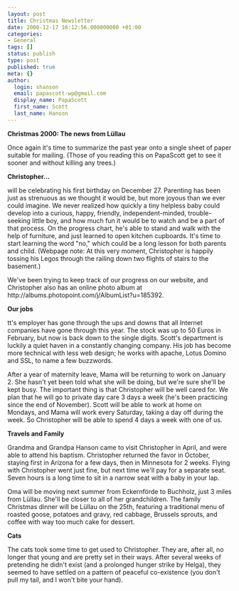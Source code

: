 ```yaml
---
layout: post
title: Christmas Newsletter
date: 2000-12-17 16:12:56.000000000 +01:00
categories:
- General
tags: []
status: publish
type: post
published: true
meta: {}
author:
  login: shanson
  email: papascott-wp@gmail.com
  display_name: PapaScott
  first_name: Scott
  last_name: Hanson
---
```

<p><b>Christmas 2000: The news from Lüllau</b></p>
<p>Once again it's time to summarize the past year onto a single sheet of paper suitable for mailing. (Those of you reading this on PapaScott get to see it sooner and without killing any trees.) </p>
<p><b>Christopher...</b></p>
<p>will be celebrating his first birthday on December 27. Parenting has been just as strenuous as we thought it would be, but more joyous than we ever could imagine. We never realized how quickly a tiny helpless baby could develop into a curious, happy, friendly, independent-minded, trouble-seeking little boy, and how much fun it would be to watch and be a part of that process. On the progress chart, he's able to stand and walk with the help of furniture, and just learned to open kitchen cupboards. It's time to start learning the word "no," which could be a long lesson for both parents and child. (Webpage note: At this very moment, Christopher is happily tossing his Legos through the railing down two flights of stairs to the basement.)</p>
<p>We've been trying to keep track of our progress on our website, and Christopher also has an online photo album at http://albums.photopoint.com/j/AlbumList?u=185392.</p>
<p><b>Our jobs</b></p>
<p>tt's employer has gone through the ups and downs that all Internet companies have gone through this year. The stock was up to 50 Euros in February, but now is back down to the single digits. Scott's department is luckily a quiet haven in a constantly changing company. His job has become more technical with less web design; he works with apache, Lotus Domino and SSL, to name a few buzzwords.</p>
<p>After a year of maternity leave, Mama will be returning to work on January 2. She hasn't yet been told what she will be doing, but we're sure she'll be kept busy. The important thing is that Christopher will be well cared for. We plan that he will go to private day care 3 days a week (he's been practicing since the end of November). Scott will be able to work at home on Mondays, and Mama will work every Saturday, taking a day off during the week. So Christopher will be able to spend 4 days a week with one of us.</p>
<p><b>Travels and Family</b></p>
<p>Grandma and Grandpa Hanson came to visit Christopher in April, and were able to attend his baptism. Christopher returned the favor in October, staying first in Arizona for a few days, then in Minnesota for 2 weeks. Flying with Christopher went just fine, but next time we'll pay for a separate seat. Seven hours is a long time to sit in a narrow seat with a baby in your lap.</p>
<p>Oma will be moving next summer from Eckernförde to Buchholz, just 3 miles from Lüllau. She'll be closer to all of her grandchildren. The family Christmas dinner will be Lüllau on the 25th, featuring a traditional menu of roasted goose, potatoes and gravy, red cabbage, Brussels sprouts, and coffee with way too much cake for dessert.</p>
<p><b>Cats</b></p>
<p>The cats took some time to get used to Christopher. They are, after all, no longer that young and are pretty set in their ways. After several weeks of pretending he didn't exist (and a prolonged hunger strike by Helga), they seemed to have settled on a pattern of peaceful co-existence (you don't pull my tail, and I won't bite your hand).</p>
